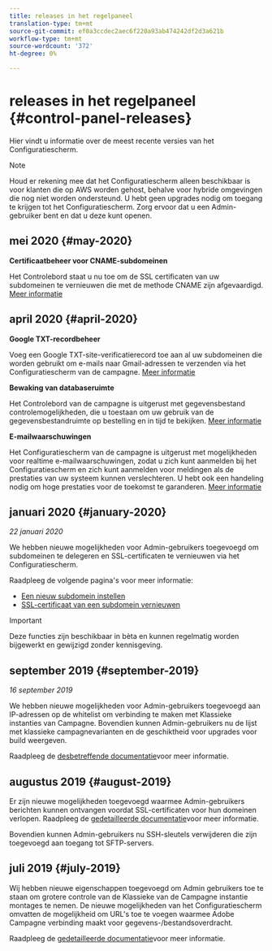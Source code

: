 ```yaml
---
title: releases in het regelpaneel
translation-type: tm+mt
source-git-commit: ef0a3ccdec2aec6f220a93ab474242df2d3a621b
workflow-type: tm+mt
source-wordcount: '372'
ht-degree: 0%

---
```



# releases in het regelpaneel {#control-panel-releases}

Hier vindt u informatie over de meest recente versies van het Configuratiescherm.

>[!NOTE]
>
>Houd er rekening mee dat het Configuratiescherm alleen beschikbaar is voor klanten die op AWS worden gehost, behalve voor hybride omgevingen die nog niet worden ondersteund. U hebt geen upgrades nodig om toegang te krijgen tot het Configuratiescherm. Zorg ervoor dat u een Admin-gebruiker bent en dat u deze kunt openen.

## mei 2020 {#may-2020}

**Certificaatbeheer voor CNAME-subdomeinen**

Het Controlebord staat u nu toe om de SSL certificaten van uw subdomeinen te vernieuwen die met de methode CNAME zijn afgevaardigd. [Meer informatie](subdomains-certificates/using/renewing-subdomain-certificate.md)

## april 2020 {#april-2020}

**Google TXT-recordbeheer**

Voeg een Google TXT-site-verificatierecord toe aan al uw subdomeinen die worden gebruikt om e-mails naar Gmail-adressen te verzenden via het Configuratiescherm van de campagne. [Meer informatie](subdomains-certificates/using/managing-txt-records.md)

**Bewaking van databaseruimte**

Het Controlebord van de campagne is uitgerust met gegevensbestand controlemogelijkheden, die u toestaan om uw gebruik van de gegevensbestandruimte op bestelling en in tijd te bekijken. [Meer informatie](performance-monitoring/using/database-monitoring.md)

**E-mailwaarschuwingen**

Het Configuratiescherm van de campagne is uitgerust met mogelijkheden voor realtime e-mailwaarschuwingen, zodat u zich kunt aanmelden bij het Configuratiescherm en zich kunt aanmelden voor meldingen als de prestaties van uw systeem kunnen verslechteren. U hebt ook een handeling nodig om hoge prestaties voor de toekomst te garanderen. [Meer informatie](performance-monitoring/using/email-alerting.md)

## januari 2020 {#january-2020}

*22 januari 2020*

We hebben nieuwe mogelijkheden voor Admin-gebruikers toegevoegd om subdomeinen te delegeren en SSL-certificaten te vernieuwen via het Configuratiescherm.

Raadpleeg de volgende pagina&#39;s voor meer informatie:
* [Een nieuw subdomein instellen](subdomains-certificates/using/setting-up-new-subdomain.md)
* [SSL-certificaat van een subdomein vernieuwen](subdomains-certificates/using/renewing-subdomain-certificate.md)

>[!IMPORTANT]
>
>Deze functies zijn beschikbaar in bèta en kunnen regelmatig worden bijgewerkt en gewijzigd zonder kennisgeving.

## september 2019 {#september-2019}

*16 september 2019*

We hebben nieuwe mogelijkheden voor Admin-gebruikers toegevoegd aan IP-adressen op de whitelist om verbinding te maken met Klassieke instanties van Campagne.
Bovendien kunnen Admin-gebruikers nu de lijst met klassieke campagnevarianten en de geschiktheid voor upgrades voor build weergeven.

Raadpleeg de [desbetreffende documentatie](instances-settings/using/ip-whitelisting-instance-access.md)voor meer informatie.

## augustus 2019 {#august-2019}

Er zijn nieuwe mogelijkheden toegevoegd waarmee Admin-gebruikers berichten kunnen ontvangen voordat SSL-certificaten voor hun domeinen verlopen. Raadpleeg de [gedetailleerde documentatie](subdomains-certificates/using/monitoring-ssl-certificates.md)voor meer informatie.

Bovendien kunnen Admin-gebruikers nu SSH-sleutels verwijderen die zijn toegevoegd aan toegang tot SFTP-servers.

## juli 2019 {#july-2019}

Wij hebben nieuwe eigenschappen toegevoegd om Admin gebruikers toe te staan om grotere controle van de Klassieke van de Campagne instantie montages te nemen. De nieuwe mogelijkheden van het Configuratiescherm omvatten de mogelijkheid om URL&#39;s toe te voegen waarmee Adobe Campagne verbinding maakt voor gegevens-/bestandsoverdracht.

Raadpleeg de [gedetailleerde documentatie](instances-settings/using/url-permissions.md)voor meer informatie.
